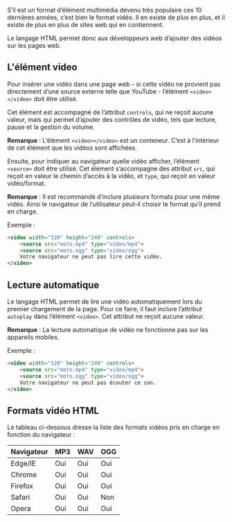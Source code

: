 S’il est un format d’élément multimédia devenu très populaire ces 10 dernières années, c’est bien le format vidéo. Il en existe de plus en plus, et il existe de plus en plus de sites web qui en contiennent. 

Le langage HTML permet donc aux développeurs web d’ajouter des vidéos sur les pages web.

## L'élément video

Pour insérer une vidéo dans une page web - si cette vidéo ne provient pas directement d’une source externe telle que YouTube - l’élément ```<video></video>``` doit être utilisé.

Cet élément est accompagné de l’attribut ```controls```, qui ne reçoit aucune valeur, mais qui permet d’ajouter des contrôles de vidéo, tels que lecture, pause et la gestion du volume.

__Remarque__ : L’élément ```<video></video>``` est un conteneur. C’est à l’intérieur de cet élément que les vidéos sont affichées.

Ensuite, pour indiquer au navigateur quelle vidéo afficher, l’élément ```<source>``` doit être utilisé. Cet élément s’accompagne des attribut ```src```, qui reçoit en valeur le chemin d’accès à la vidéo, et ```type```, qui reçoit en valeur vidéo/format.

__Remarque__ : Il est recommandé d’inclure plusieurs formats pour une même vidéo. Ainsi le navigateur de l’utilisateur peut-il choisir le format qu’il prend en charge. 

Exemple :

```html
<video width="320" height="240" controls>
    <source src="moto.mp4" type="video/mp4">
    <source src="moto.ogg" type="video/ogg">
    Votre navigateur ne peut pas lire cette vidéo.
</video>
```

## Lecture automatique

Le langage HTML permet de lire une vidéo automatiquement lors du premier chargement de la page. Pour ce faire, il faut inclure l’attribut ```autoplay``` dans l’élément ```<video>```. Cet attribut ne reçoit aucune valeur.

__Remarque__ : La lecture automatique de vidéo ne fonctionne pas sur les appareils mobiles. 

Exemple :

```html
<video width="320" height="240" controls>
    <source src="moto.mp4" type="video/mp4">
    <source src="moto.ogg" type="video/ogg">
    Votre navigateur ne peut pas écouter ce son.
</video>
```

## Formats vidéo HTML

Le tableau ci-dessous dresse la liste des formats vidéos pris en charge en fonction du navigateur :

| Navigateur | **MP3** | **WAV** | **OGG** |
| --- | --- | --- | --- |
| Edge/IE | Oui | Oui | Oui |
| Chrome | Oui | Oui | Oui |
| Firefox | Oui | Oui | Oui |
| Safari | Oui | Oui | Non |
| Opera | Oui | Oui | Oui |
